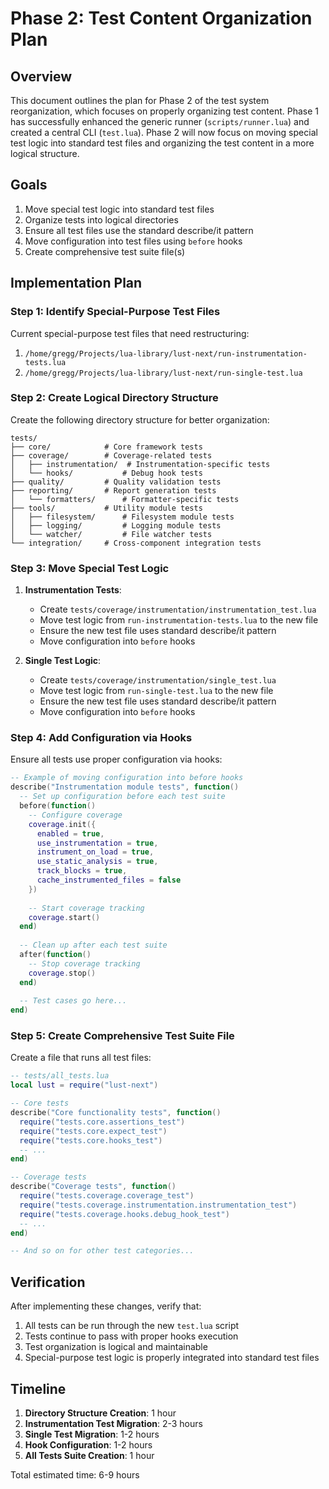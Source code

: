 # Phase 2: Test Content Organization Plan

## Overview

This document outlines the plan for Phase 2 of the test system reorganization, which focuses on properly organizing test content. Phase 1 has successfully enhanced the generic runner (`scripts/runner.lua`) and created a central CLI (`test.lua`). Phase 2 will now focus on moving special test logic into standard test files and organizing the test content in a more logical structure.

## Goals

1. Move special test logic into standard test files
2. Organize tests into logical directories
3. Ensure all test files use the standard describe/it pattern
4. Move configuration into test files using `before` hooks
5. Create comprehensive test suite file(s)

## Implementation Plan

### Step 1: Identify Special-Purpose Test Files

Current special-purpose test files that need restructuring:

1. `/home/gregg/Projects/lua-library/lust-next/run-instrumentation-tests.lua`
2. `/home/gregg/Projects/lua-library/lust-next/run-single-test.lua`

### Step 2: Create Logical Directory Structure

Create the following directory structure for better organization:

```
tests/
├── core/            # Core framework tests 
├── coverage/        # Coverage-related tests
│   ├── instrumentation/  # Instrumentation-specific tests
│   └── hooks/           # Debug hook tests
├── quality/         # Quality validation tests
├── reporting/       # Report generation tests
│   └── formatters/      # Formatter-specific tests
├── tools/           # Utility module tests
│   ├── filesystem/      # Filesystem module tests
│   ├── logging/         # Logging module tests
│   └── watcher/         # File watcher tests
└── integration/     # Cross-component integration tests
```

### Step 3: Move Special Test Logic

1. **Instrumentation Tests**:
   - Create `tests/coverage/instrumentation/instrumentation_test.lua`
   - Move test logic from `run-instrumentation-tests.lua` to the new file
   - Ensure the new test file uses standard describe/it pattern
   - Move configuration into `before` hooks

2. **Single Test Logic**:
   - Create `tests/coverage/instrumentation/single_test.lua`
   - Move test logic from `run-single-test.lua` to the new file
   - Ensure the new test file uses standard describe/it pattern
   - Move configuration into `before` hooks

### Step 4: Add Configuration via Hooks

Ensure all tests use proper configuration via hooks:

```lua
-- Example of moving configuration into before hooks
describe("Instrumentation module tests", function()
  -- Set up configuration before each test suite
  before(function()
    -- Configure coverage
    coverage.init({
      enabled = true,
      use_instrumentation = true,
      instrument_on_load = true,
      use_static_analysis = true,
      track_blocks = true,
      cache_instrumented_files = false
    })
    
    -- Start coverage tracking
    coverage.start()
  end)
  
  -- Clean up after each test suite
  after(function()
    -- Stop coverage tracking
    coverage.stop()
  end)
  
  -- Test cases go here...
end)
```

### Step 5: Create Comprehensive Test Suite File

Create a file that runs all test files:

```lua
-- tests/all_tests.lua
local lust = require("lust-next")

-- Core tests
describe("Core functionality tests", function()
  require("tests.core.assertions_test")
  require("tests.core.expect_test")
  require("tests.core.hooks_test")
  -- ...
end)

-- Coverage tests
describe("Coverage tests", function()
  require("tests.coverage.coverage_test")
  require("tests.coverage.instrumentation.instrumentation_test")
  require("tests.coverage.hooks.debug_hook_test")
  -- ...
end)

-- And so on for other test categories...
```

## Verification

After implementing these changes, verify that:

1. All tests can be run through the new `test.lua` script
2. Tests continue to pass with proper hooks execution
3. Test organization is logical and maintainable
4. Special-purpose test logic is properly integrated into standard test files

## Timeline

1. **Directory Structure Creation**: 1 hour
2. **Instrumentation Test Migration**: 2-3 hours
3. **Single Test Migration**: 1-2 hours
4. **Hook Configuration**: 1-2 hours
5. **All Tests Suite Creation**: 1 hour

Total estimated time: 6-9 hours